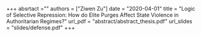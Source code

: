 +++
absrtact =""
authors = ["Ziwen Zu"]
date = "2020-04-01"
title = "Logic of Selective Repression: How do Elite Purges Affect State Violence in Authoritarian Regimes?"
url_pdf = "abstract/abstract_thesis.pdf"
url_slides = "slides/defense.pdf"
+++
